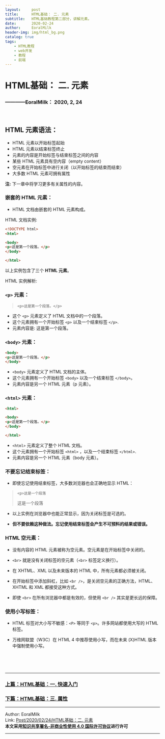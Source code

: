 ```yaml
---
layout:     post                    
title:      HTML基础： 二. 元素             
subtitle:   HTML基础教程第二部分，讲解元素。
date:       2020-02-24           
author:     EoralMilk             
header-img: img/html_bg.png    
catalog: true                    
tags:        
    - HTML教程
    - web开发
    - 教程
    - 前端
---
```



# HTML基础： 二. 元素
### ————EoralMilk： 2020, 2, 24
<br/>  

## HTML 元素语法：
- HTML 元素以开始标签起始
- HTML 元素以结束标签终止
- 元素的内容是开始标签与结束标签之间的内容
- 某些 HTML 元素具有空内容（empty content）
- 空元素在开始标签中进行关闭（以开始标签的结束而结束）
- 大多数 HTML 元素可拥有属性
  
**注:** 下一章中将学习更多有关属性的内容。

### 嵌套的 HTML 元素：  
- HTML 文档由嵌套的 HTML 元素构成。

HTML 文档实例:  

```html
<!DOCTYPE html>
<html>

<body>
<p>这是第一个段落。</p>
</body>

</html>
```

以上实例包含了三个 **HTML 元素**。

HTML 实例解析:  

### `<p>` 元素：

> `<p>这是第一个段落。</p>`

- 这个 `<p>` 元素定义了 HTML 文档中的一个段落。
- 这个元素拥有一个开始标签 `<p>` 以及一个结束标签 `</p>`.
- 元素内容是: 这是第一个段落。

### `<body>` 元素：

```html
<body>
<p>这是第一个段落。</p>
</body>
```

- `<body>` 元素定义了 HTML 文档的主体。
- 这个元素拥有一个开始标签 `<body>` 以及一个结束标签 `</body>`。
- 元素内容是另一个 HTML 元素（p 元素）。

### `<html>` 元素：
```html
<html>

<body>
<p>这是第一个段落。</p>
</body>

</html>
```

- `<html>` 元素定义了整个 HTML 文档。
- 这个元素拥有一个开始标签 `<html>` ，以及一个结束标签 `</html>`.
- 元素内容是另一个 HTML 元素（body 元素）。
  


### 不要忘记结束标签：
- 即使忘记使用结束标签，大多数浏览器也会正确地显示 HTML：

> `<p>这是一个段落`
> <p>这是一个段落
- 以上实例在浏览器中也能正常显示，因为关闭标签是可选的。

- **但不要依赖这种做法。忘记使用结束标签会产生不可预料的结果或错误。**
### HTML 空元素：

- 没有内容的 HTML 元素被称为空元素。空元素是在开始标签中关闭的。

- `<br>` 就是没有关闭标签的空元素（`<br>` 标签定义换行）。

- 在 XHTML、XML 以及未来版本的 HTML 中，所有元素都必须被关闭。

- 在开始标签中添加斜杠，比如 `<br />`，是关闭空元素的正确方法，HTML、XHTML 和 XML 都接受这种方式。

- 即使 `<br>` 在所有浏览器中都是有效的，但使用 `<br />` 其实是更长远的保障。

### 使用小写标签：
- HTML 标签对大小写不敏感：`<P>` 等同于 `<p>`。许多网站都使用大写的 HTML 标签。

- 万维网联盟（W3C）在 HTML 4 中推荐使用小写，而在未来 (X)HTML 版本中强制使用小写。


<br/>  
<br/>
<br/>

---  
### [上篇：HTML基础：一. 快速入门](https://eoralmilk.github.io/2020/02/24/HTML%E5%9F%BA%E7%A1%80-%E4%B8%80/)
### [下篇：HTML基础：三. 属性](https://eoralmilk.github.io/2020/02/25/HTML%E5%9F%BA%E7%A1%80-%E4%B8%89/)


---  

Author: EoralMilk  
Link: [Post/2020/02/24/HTML基础：二. 元素](https://eoralmilk.github.io/2020/02/24/HTML%E5%9F%BA%E7%A1%80-%E4%BA%8C/)   
**本文采用[知识共享署名-非商业性使用 4.0 国际许可协议](https://creativecommons.org/licenses/by-nc-sa/4.0/)进行许可**  

--- 